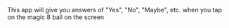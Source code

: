 This app will give you answers of "Yes", "No", "Maybe", etc. when you tap on the magic 8 ball on the screen

